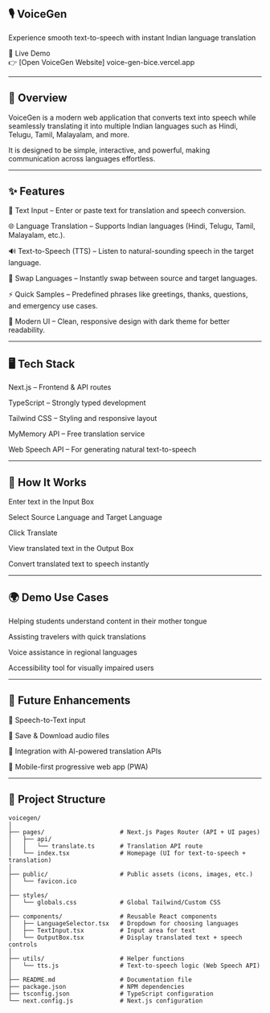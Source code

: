 🎙️ VoiceGen
------------------------------------------------------------------------------------------------------------------------------------------------------------------------------------------------------------------------------
Experience smooth text-to-speech with instant Indian language translation

🔗 Live Demo  
👉 [Open VoiceGen Website] voice-gen-bice.vercel.app

______________________________________________________________________________________________________________________________________________________________________________________________________________________________
🚀 Overview
------------------------------------------------------------------------------------------------------------------------------------------------------------------------------------------------------------------------------
VoiceGen is a modern web application that converts text into speech while seamlessly translating it into multiple Indian languages such as Hindi, Telugu, Tamil, Malayalam, and more.

It is designed to be simple, interactive, and powerful, making communication across languages effortless.
_______________________________________________________________________________________________________________________________________________________________________________________________________________________________
✨ Features
-------------------------------------------------------------------------------------------------------------------------------------------------------------------------------------------------------------------------------
📝 Text Input – Enter or paste text for translation and speech conversion.

🌐 Language Translation – Supports Indian languages (Hindi, Telugu, Tamil, Malayalam, etc.).

🔊 Text-to-Speech (TTS) – Listen to natural-sounding speech in the target language.

🔄 Swap Languages – Instantly swap between source and target languages.

⚡ Quick Samples – Predefined phrases like greetings, thanks, questions, and emergency use cases.

🎨 Modern UI – Clean, responsive design with dark theme for better readability.
______________________________________________________________________________________________________________________________________________________________________________________________________________________________
🖥️ Tech Stack
------------------------------------------------------------------------------------------------------------------------------------------------------------------------------------------------------------------------------
Next.js – Frontend & API routes

TypeScript – Strongly typed development

Tailwind CSS – Styling and responsive layout

MyMemory API – Free translation service

Web Speech API – For generating natural text-to-speech
_____________________________________________________________________________________________________________________________________________________________________________________________________________________________
🎯 How It Works
------------------------------------------------------------------------------------------------------------------------------------------------------------------------------------------------------------------------------
Enter text in the Input Box

Select Source Language and Target Language

Click Translate

View translated text in the Output Box

Convert translated text to speech instantly
______________________________________________________________________________________________________________________________________________________________________________________________________________________________
🌍 Demo Use Cases
------------------------------------------------------------------------------------------------------------------------------------------------------------------------------------------------------------------------------
Helping students understand content in their mother tongue

Assisting travelers with quick translations

Voice assistance in regional languages

Accessibility tool for visually impaired users
______________________________________________________________________________________________________________________________________________________________________________________________________________________________
📌 Future Enhancements
------------------------------------------------------------------------------------------------------------------------------------------------------------------------------------------------------------------------------
🎤 Speech-to-Text input

💾 Save & Download audio files

🔗 Integration with AI-powered translation APIs

📱 Mobile-first progressive web app (PWA)
______________________________________________________________________________________________________________________________________________________________________________________________________________________________
📂 Project Structure
------------------------------------------------------------------------------------------------------------------------------------------------------------------------------------------------------------------------------


```plaintext
voicegen/
│
├── pages/                     # Next.js Pages Router (API + UI pages)
│   ├── api/
│   │   └── translate.ts       # Translation API route
│   └── index.tsx              # Homepage (UI for text-to-speech + translation)
│
├── public/                    # Public assets (icons, images, etc.)
│   └── favicon.ico
│
├── styles/
│   └── globals.css            # Global Tailwind/Custom CSS
│
├── components/                # Reusable React components
│   ├── LanguageSelector.tsx   # Dropdown for choosing languages
│   ├── TextInput.tsx          # Input area for text
│   └── OutputBox.tsx          # Display translated text + speech controls
│
├── utils/                     # Helper functions
│   └── tts.js                 # Text-to-speech logic (Web Speech API)
│
├── README.md                  # Documentation file
├── package.json               # NPM dependencies
├── tsconfig.json              # TypeScript configuration
└── next.config.js             # Next.js configuration

